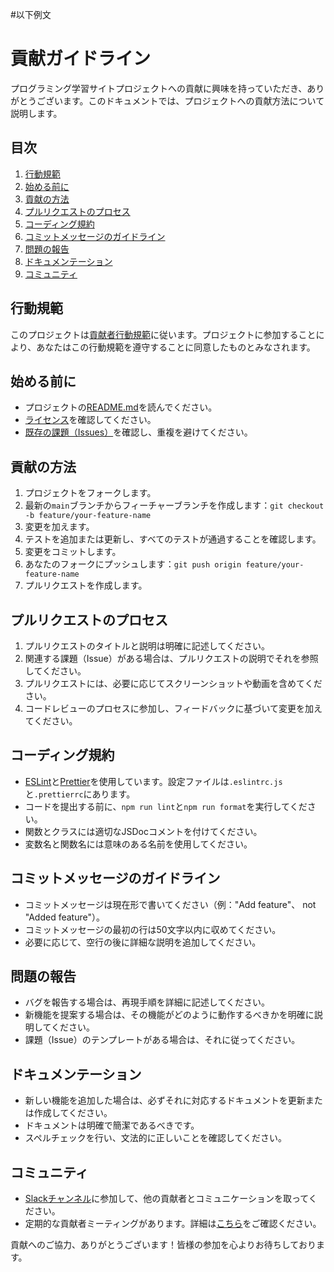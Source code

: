 #以下例文

# 貢献ガイドライン

プログラミング学習サイトプロジェクトへの貢献に興味を持っていただき、ありがとうございます。このドキュメントでは、プロジェクトへの貢献方法について説明します。

## 目次

1. [行動規範](#行動規範)
2. [始める前に](#始める前に)
3. [貢献の方法](#貢献の方法)
4. [プルリクエストのプロセス](#プルリクエストのプロセス)
5. [コーディング規約](#コーディング規約)
6. [コミットメッセージのガイドライン](#コミットメッセージのガイドライン)
7. [問題の報告](#問題の報告)
8. [ドキュメンテーション](#ドキュメンテーション)
9. [コミュニティ](#コミュニティ)

## 行動規範

このプロジェクトは[貢献者行動規範](CODE_OF_CONDUCT.md)に従います。プロジェクトに参加することにより、あなたはこの行動規範を遵守することに同意したものとみなされます。

## 始める前に

- プロジェクトの[README.md](README.md)を読んでください。
- [ライセンス](LICENSE)を確認してください。
- [既存の課題（Issues）](https://github.com/yourusername/yourrepository/issues)を確認し、重複を避けてください。

## 貢献の方法

1. プロジェクトをフォークします。
2. 最新の`main`ブランチからフィーチャーブランチを作成します：`git checkout -b feature/your-feature-name`
3. 変更を加えます。
4. テストを追加または更新し、すべてのテストが通過することを確認します。
5. 変更をコミットします。
6. あなたのフォークにプッシュします：`git push origin feature/your-feature-name`
7. プルリクエストを作成します。

## プルリクエストのプロセス

1. プルリクエストのタイトルと説明は明確に記述してください。
2. 関連する課題（Issue）がある場合は、プルリクエストの説明でそれを参照してください。
3. プルリクエストには、必要に応じてスクリーンショットや動画を含めてください。
4. コードレビューのプロセスに参加し、フィードバックに基づいて変更を加えてください。

## コーディング規約

- [ESLint](https://eslint.org/)と[Prettier](https://prettier.io/)を使用しています。設定ファイルは`.eslintrc.js`と`.prettierrc`にあります。
- コードを提出する前に、`npm run lint`と`npm run format`を実行してください。
- 関数とクラスには適切なJSDocコメントを付けてください。
- 変数名と関数名には意味のある名前を使用してください。

## コミットメッセージのガイドライン

- コミットメッセージは現在形で書いてください（例："Add feature"、 not "Added feature"）。
- コミットメッセージの最初の行は50文字以内に収めてください。
- 必要に応じて、空行の後に詳細な説明を追加してください。

## 問題の報告

- バグを報告する場合は、再現手順を詳細に記述してください。
- 新機能を提案する場合は、その機能がどのように動作するべきかを明確に説明してください。
- 課題（Issue）のテンプレートがある場合は、それに従ってください。

## ドキュメンテーション

- 新しい機能を追加した場合は、必ずそれに対応するドキュメントを更新または作成してください。
- ドキュメントは明確で簡潔であるべきです。
- スペルチェックを行い、文法的に正しいことを確認してください。

## コミュニティ

- [Slackチャンネル](#)に参加して、他の貢献者とコミュニケーションを取ってください。
- 定期的な貢献者ミーティングがあります。詳細は[こちら](#)をご確認ください。

貢献へのご協力、ありがとうございます！皆様の参加を心よりお待ちしております。
